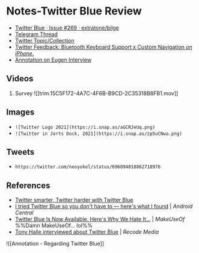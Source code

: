 # Notes-Twitter Blue Review
- [Twitter Blue · Issue #269 · extratone/bilge](https://github.com/extratone/bilge/issues/269)
- [Telegram Thread](https://t.me/s/extratone/8134)
- [Twitter Topic/Collection](https://twitter.com/NeoYokel/timelines/1459236827248967690)
- [Twitter Feedback: Bluetooth Keyboard Support x Custom Navigation *on iPhone*.](drafts://open?uuid=E25B0B9C-9463-4B76-B6A1-CC8E36A0F34F)
- [Annotation on Eugen Interview](https://hyp.is/znp7tEQJEeySOXvhkqI2DQ/bilge.world/eugen-rochko-interview)

## Videos
1. Survey
![[trim.15C5F172-4A7C-4F6B-B9CD-2C35318B8FB1.mov]]

## Images
- `![Twitter Logo 2021](https://i.snap.as/aGCRJeUq.png)`
- `![Twitter in Jorts Dock, 2021](https://i.snap.as/zp5uCNwa.png)`

## Tweets

- `https://twitter.com/neoyokel/status/696094018862718976`

## References

- [Twitter smarter, Twitter harder with Twitter Blue](https://blog.twitter.com/en_us/topics/product/2021/twitter-smarter--twitter-harder-with-twitter-blue)
- [I tried Twitter Blue so you don't have to — here's what I found](https://www.androidcentral.com/i-tried-twitter-blue-so-you-dont-have) | *Android Central*
- [Twitter Blue Is Now Available. Here's Why We Hate It...](https://www.makeuseof.com/twitter-blue-available-why-we-hate-it/) | *MakeUseOf* %%Damn MakeUseOf… lol%%
- [Tony Halle interviewed about Twitter Blue](https://megaphone.link/VMP7301782835) | *Recode Media*

![[Annotation - Regarding Twitter Blue]]